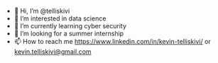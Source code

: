 - 👋 Hi, I’m @telliskivi
- 👀 I’m interested in data science
- 🌱 I’m currently learning cyber security
- 💞️ I’m looking for a summer internship
- 📫 How to reach me https://www.linkedin.com/in/kevin-telliskivi/ or kevin.telliskivi@gmail.com

<!---
telliskivi/telliskivi is a ✨ special ✨ repository because its `README.md` (this file) appears on your GitHub profile.
You can click the Preview link to take a look at your changes.
--->
